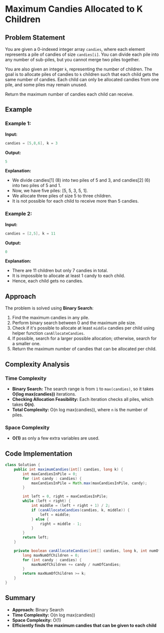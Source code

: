 # Maximum Candies Allocated to K Children

## Problem Statement
You are given a 0-indexed integer array `candies`, where each element represents a pile of candies of size `candies[i]`. You can divide each pile into any number of sub-piles, but you cannot merge two piles together.

You are also given an integer `k`, representing the number of children. The goal is to allocate piles of candies to `k` children such that each child gets the same number of candies. Each child can only be allocated candies from one pile, and some piles may remain unused.

Return the maximum number of candies each child can receive.

## Example
### Example 1:
**Input:**
```java
candies = [5,8,6], k = 3
```
**Output:**
```java
5
```
**Explanation:**
- We divide candies[1] (8) into two piles of 5 and 3, and candies[2] (6) into two piles of 5 and 1.
- Now, we have five piles: [5, 5, 3, 5, 1].
- We allocate three piles of size 5 to three children.
- It is not possible for each child to receive more than 5 candies.

### Example 2:
**Input:**
```java
candies = [2,5], k = 11
```
**Output:**
```java
0
```
**Explanation:**
- There are 11 children but only 7 candies in total.
- It is impossible to allocate at least 1 candy to each child.
- Hence, each child gets no candies.

## Approach
The problem is solved using **Binary Search**:
1. Find the maximum candies in any pile.
2. Perform binary search between 0 and the maximum pile size.
3. Check if it's possible to allocate at least `middle` candies per child using helper function `canAllocateCandies`.
4. If possible, search for a larger possible allocation; otherwise, search for a smaller one.
5. Return the maximum number of candies that can be allocated per child.

## Complexity Analysis
### Time Complexity
- **Binary Search:** The search range is from `1` to `max(candies)`, so it takes **O(log max(candies))** iterations.
- **Checking Allocation Feasibility:** Each iteration checks all piles, which takes **O(n)**.
- **Total Complexity:** O(n log max(candies)), where `n` is the number of piles.

### Space Complexity
- **O(1)** as only a few extra variables are used.

## Code Implementation
```java
class Solution {
    public int maximumCandies(int[] candies, long k) {
        int maxCandiesInPile = 0;
        for (int candy : candies) {
            maxCandiesInPile = Math.max(maxCandiesInPile, candy);
        }

        int left = 0, right = maxCandiesInPile;
        while (left < right) {
            int middle = (left + right + 1) / 2;
            if (canAllocateCandies(candies, k, middle)) {
                left = middle;
            } else {
                right = middle - 1;
            }
        }
        return left;
    }

    private boolean canAllocateCandies(int[] candies, long k, int numOfCandies) {
        long maxNumOfChildren = 0;
        for (int candy : candies) {
            maxNumOfChildren += candy / numOfCandies;
        }
        return maxNumOfChildren >= k;
    }
}
```

## Summary
- **Approach:** Binary Search
- **Time Complexity:** O(n log max(candies))
- **Space Complexity:** O(1)
- **Efficiently finds the maximum candies that can be given to each child**
